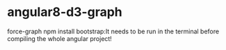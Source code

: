 # angular8-d3-graph
force-graph
npm install bootstrap:It needs to be run in the terminal before compiling the whole angular project!
